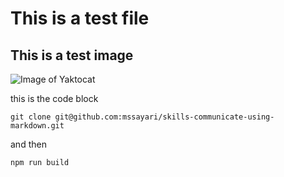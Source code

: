 # This is a test file


## This is a test image
![Image of Yaktocat](https://octodex.github.com/images/yaktocat.png)


this is the code block
```
git clone git@github.com:mssayari/skills-communicate-using-markdown.git
```

and then

```javascript
npm run build
```
